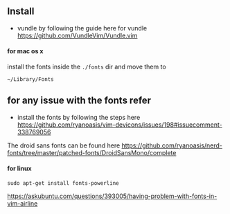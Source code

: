 ## Install

- vundle by following the guide here for vundle https://github.com/VundleVim/Vundle.vim

#### for mac os x

install the fonts inside the `./fonts` dir and move them to

```
~/Library/Fonts
```

## for any issue with the fonts refer

- install the fonts by following the steps here https://github.com/ryanoasis/vim-devicons/issues/198#issuecomment-338769056

The droid sans fonts can be found here https://github.com/ryanoasis/nerd-fonts/tree/master/patched-fonts/DroidSansMono/complete

#### for linux

```
sudo apt-get install fonts-powerline
```

https://askubuntu.com/questions/393005/having-problem-with-fonts-in-vim-airline
